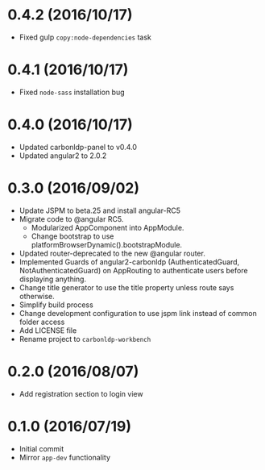 # 0.4.2 (2016/10/17)

- Fixed gulp `copy:node-dependencies` task

# 0.4.1 (2016/10/17)

- Fixed `node-sass` installation bug

# 0.4.0 (2016/10/17)

- Updated carbonldp-panel to v0.4.0
- Updated angular2 to 2.0.2

# 0.3.0 (2016/09/02)

- Update JSPM to beta.25 and install angular-RC5
- Migrate code to @angular RC5.
    - Modularized AppComponent into AppModule.
    - Change bootstrap to use platformBrowserDynamic().bootstrapModule.
- Updated router-deprecated to the new @angular router.
- Implemented Guards of angular2-carbonldp (AuthenticatedGuard, NotAuthenticatedGuard) on AppRouting to authenticate users before displaying anything.
- Change title generator to use the title property unless route says otherwise.
- Simplify build process
- Change development configuration to use jspm link instead of common folder access
- Add LICENSE file
- Rename project to `carbonldp-workbench`

# 0.2.0 (2016/08/07)

- Add registration section to login view

# 0.1.0 (2016/07/19)

- Initial commit
- Mirror `app-dev` functionality